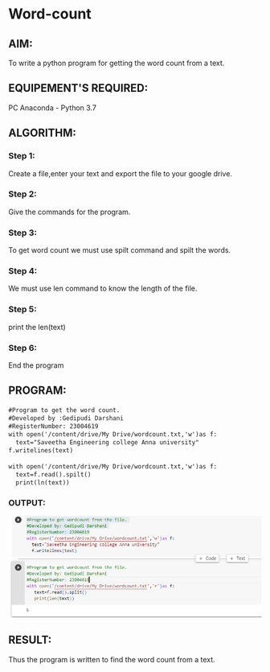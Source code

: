 # Word-count
## AIM:
To write a python program for getting the word count from a text.
## EQUIPEMENT'S REQUIRED: 
PC
Anaconda - Python 3.7
## ALGORITHM: 
### Step 1:
Create a file,enter your text and export the file to  your google drive.
### Step 2: 
Give the commands for the program. 
### Step 3: 
To get word count we must use spilt command and spilt the words.
### Step 4:  
We must use len command to know the length of the file.
### Step 5: 
print the len(text)
### Step 6: 
End the program
## PROGRAM:
``````
#Program to get the word count.
#Developed by :Gedipudi Darshani
#RegisterNumber: 23004619
with open('/content/drive/My Drive/wordcount.txt,'w')as f:
  text="Saveetha Engineering college Anna university"
f.writelines(text)

with open('/content/drive/My Drive/wordcount.txt,'w')as f:
  text=f.read().spilt()
  print(ln(text))
``````
### OUTPUT:
![solution](output50.png)

## RESULT:
Thus the program is written to find the word count from a text.
